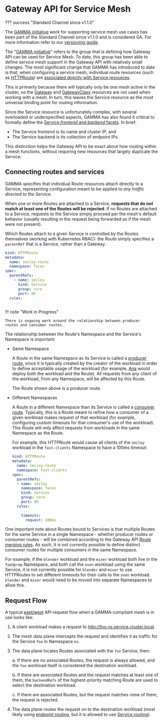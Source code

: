 
# Gateway API for Service Mesh

??? success "Standard Channel since v1.1.0"

The [GAMMA initiative](gamma.md) work for supporting service mesh use
    cases has been part of the Standard Channel since v1.1.0 and is considered
GA. For more information refer to our [versioning guide](../concepts/versioning.md).

The "[GAMMA initiative](gamma.md)" refers to the group that is defining how
Gateway API can be used for Service Mesh. To date, this group has been able to
define service mesh support in the Gateway API with relatively small changes.
The most significant change that GAMMA has introduced to date is that, when
configuring a service mesh, individual route resources (such as [HTTPRoute]) are
[associated directly with Service resources](#gateway-api-for-mesh).

This is primarily because there will typically only be one mesh active in the
cluster, so the [Gateway] and [GatewayClass] resources are not used when
working with a mesh. In turn, this leaves the Service resource as the most
universal binding point for routing information.

Since the Service resource is unfortunately complex, with several overloaded
or underspecified aspects, GAMMA has also found it critical to formally define
the [Service _frontend_ and _backend_ facets][service-facets]. In brief:

- The Service frontend is its name and cluster IP, and
- The Service backend is its collection of endpoint IPs.

This distinction helps the Gateway API to be exact about how routing within a
mesh functions, without requiring new resources that largely duplicate the
Service.

[GatewayClass]: ../api-types/gatewayclass.md
[Gateway]: ../api-types/gateway.md
[HTTPRoute]: ../api-types/httproute.md
[TCPRoute]: ../concepts/api-overview.md#tcproute-and-udproute
[Service]: https://kubernetes.io/docs/concepts/services-networking/service/
[service-mesh]:../concepts/glossary.md#service-mesh
[service-facets]:/concepts/service-facets

## Connecting routes and services <a name="gateway-api-for-mesh">

GAMMA specifies that individual Route resources attach directly to a Service,
representing configuration meant to be applied to _any traffic directed to the
Service_.

When one or more Routes are attached to a Service, **requests that do not match
at least one of the Routes will be rejected**. If no Routes are attached to a
Service, requests to the Service simply proceed per the mesh's default behavior
(usually resulting in the request being forwarded as if the mesh were not
present).

Which Routes attach to a given Service is controlled by the Routes themselves
(working with Kubernetes RBAC): the Route simply specifies a `parentRef` that is
a Service, rather than a Gateway.

```yaml
kind: HTTPRoute
metadata:
  name: smiley-route
  namespace: faces
spec:
  parentRefs:
    - name: smiley
      kind: Service
      group: core
      port: 80
  rules:
    ...
```

!!! note "Work in Progress"

    There is ongoing work around the relationship between producer
    routes and consumer routes.

The relationship between the Route's Namespace and the Service's Namespace is
important:

- Same Namespace <a name="producer-routes"></a>

    A Route in the same Namespace as its Service is called a [producer route],
    since it is typically created by the creator of the workload in order to
    define acceptable usage of the workload (for example, [Ana] would deploy
    both the workload and the Route). All requests from any client of the
    workload, from any Namespace, will be affected by this Route.

    The Route shown above is a producer route.

- Different Namespaces <a name="consumer-routes"></a>

    A Route in a different Namespace than its Service is called a [consumer
    route]. Typically, this is a Route meant to refine how a consumer of a given
    workload makes request of that workload (for example, configuring custom
    timeouts for that consumer's use of the workload). This Route will only
    affect requests from workloads in the same Namespace as the Route.

    For example, this HTTPRoute would cause all clients of the `smiley` workload
    in the `fast-clients` Namespace to have a 100ms timeout:

    ```yaml
    kind: HTTPRoute
    metadata:
      name: smiley-route
      namespace: fast-clients
    spec:
      parentRefs:
      - name: smiley
        namespace: faces
        kind: Service
        group: core
        port: 80
      rules:
        ...
        timeouts:
          request: 100ms
    ```

One important note about Routes bound to Services is that multiple Routes for
the same Service in a single Namespace - whether producer routes or consumer
routes - will be combined according to the Gateway API [Route merging rules]. As
such, it is not currently possible to define distinct consumer routes for
multiple consumers in the same Namespace.

For example, if the `blender` workload and the `mixer` workload both live in the
`foodprep` Namespace, and both call the `oven` workload using the same Service,
it is not currently possible for `blender` and `mixer` to use HTTPRoutes to set
different timeouts for their calls to the `oven` workload. `blender` and `mixer`
would need to be moved into separate Namespaces to allow this.

[Ana]:../concepts/roles-and-personas.md#ana
[producer route]:../concepts/glossary.md#producer-route
[consumer route]:../concepts/glossary.md#consumer-route
[service mesh]:../concepts/glossary.md#service-mesh
[Route merging rules]:../api-types/httproute.md#merging

## Request Flow

A typical [east/west] API request flow when a GAMMA-compliant mesh is in use
looks like:

1. A client workload makes a request to <http://foo.ns.service.cluster.local>.
2. The mesh data plane intercepts the request and identifies it as traffic for
   the Service `foo` in Namespace `ns`.
3. The data plane locates Routes associated with the `foo` Service, then:

    a. If there are no associated Routes, the request is always allowed, and the
       `foo` workload itself is considered the destination workload.

    b. If there are associated Routes and the request matches at least one of
       them, the `backendRefs` of the highest-priority matching Route are used
       to select the destination workload.

    c. If there are associated Routes, but the request matches none of them, the
       request is rejected.

6. The data plane routes the request on to the destination workload (most likely
   using [endpoint routing], but it is allowed to use [Service routing]).

[east/west]:../concepts/glossary.md#eastwest-traffic
[endpoint routing]:../concepts/glossary.md#endpoint-routing
[Service routing]:../concepts/glossary.md#service-routing
